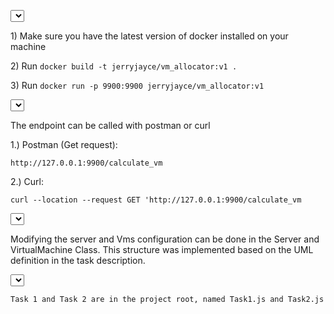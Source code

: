 <select/>**Starting the docker container** <p>
    1) Make sure you have the latest version of docker installed on your machine <p>
    2) Run `docker build -t jerryjayce/vm_allocator:v1 .` <p>
    3) Run `docker run -p 9900:9900 jerryjayce/vm_allocator:v1` <p>
    
    
 
 
<select/>**Calling the virtual machine distribution endpoint**  <p>
    The endpoint can be called with postman or curl<p>
    
   1.) Postman (Get request):

    http://127.0.0.1:9900/calculate_vm
   
   2.) Curl:
  
    curl --location --request GET 'http://127.0.0.1:9900/calculate_vm
    
 
   <select/>**Modifying server and vm config** <p>
   Modifying the server and Vms configuration can be done in the Server
   and VirtualMachine Class. This structure was implemented based on the UML definition in the task description.
    
    
   <select/>**TAsk 1 and Task 2** <p>
    
    Task 1 and Task 2 are in the project root, named Task1.js and Task2.js